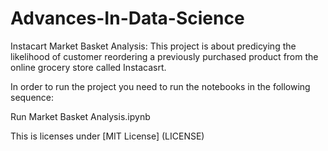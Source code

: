# Advances-In-Data-Science

Instacart Market Basket Analysis: This project is about predicying the likelihood of customer reordering a previously purchased product from the online grocery store called Instacasrt.

In order to run the project you need to run the notebooks in the following sequence:

Run Market Basket Analysis.ipynb

This is licenses under [MIT License] (LICENSE)
